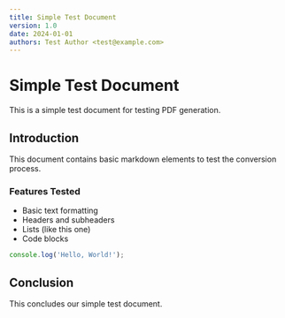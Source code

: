 ```yaml
---
title: Simple Test Document
version: 1.0
date: 2024-01-01
authors: Test Author <test@example.com>
---
```


# Simple Test Document

This is a simple test document for testing PDF generation.

## Introduction

This document contains basic markdown elements to test the conversion process.

### Features Tested

- Basic text formatting
- Headers and subheaders  
- Lists (like this one)
- Code blocks

```javascript
console.log('Hello, World!');
```

## Conclusion

This concludes our simple test document.